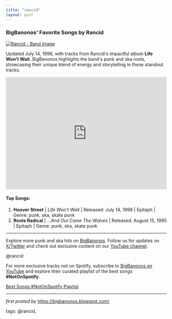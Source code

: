 ```yaml
---
title: "rancid"
layout: post
---
```

<h3>BigBanonos' Favorite Songs by Rancid</h3> <!-- Featured Image -->
<div > <a href="https://www.rollingstone.com/wp-content/uploads/2018/06/rs-181617-469260791.jpg?w=1581&h=1054&crop=1" target="_blank"> <img src="https://www.rollingstone.com/wp-content/uploads/2018/06/rs-181617-469260791.jpg?w=1581&h=1054&crop=1" alt="Rancid - Band Image"> </a>
</div> <!-- Introductory Text -->
<p>Updated July 14, 1998, with tracks from Rancid's impactful album <strong>Life Won't Wait</strong>. BigBanonos highlights the band's punk and ska roots, showcasing their unique blend of energy and storytelling in these standout tracks.</p> <!-- Spotify Playlist Embed -->
<div > <iframe src="https://open.spotify.com/embed/playlist/1HBxJIYQf83iJOuEpzFuUa?utm_source=generator" width="100%" height="352" frameBorder="0" allowfullscreen="" allow="autoplay; clipboard-write; encrypted-media; fullscreen; picture-in-picture" loading="lazy"></iframe>
</div> <!-- Song List -->
<h4>Top Songs:</h4>
<ol> <li><strong>Hoover Street</strong> | <em>Life Won't Wait</em> | Released: July 14, 1998 | Epitaph | Genre: punk, ska, skate punk</li> <li><strong>Roots Radical</strong> | <em>...And Out Come The Wolves</em> | Released: August 15, 1995 | Epitaph | Genre: punk, ska, skate punk</li>
</ol> <!-- Footer Links -->
<hr />
<p>Explore more punk and ska hits on <a href="https://bigbanonos.blogspot.com/" target="_blank">BigBanonos</a>. Follow us for updates on <a href="https://x.com/bigbanonos" target="_blank">X/Twitter</a> and check out exclusive content on our <a href="https://www.youtube.com/@BigBanonos" target="_blank">YouTube channel</a>.</p> <!-- Tags -->
<p>@rancid</p>


<!--Subscribe and Playlist Links-->
<div>
    <p>For more exclusive tracks not on Spotify, subscribe to <a href="https://www.youtube.com/@BigBanonos" target="_blank">BigBanonos on YouTube</a> and explore their curated playlist of the best songs <strong>#NotOnSpotify</strong>.</p>
    <p><a href="https://www.youtube.com/playlist?list=PLtuNtuTatqI0kFahUCbtbfenC_ET5O_tr" target="_blank">Best Songs #NotOnSpotify Playlist<br /></a></p></div>

<hr />

<p><em>first posted by</em> <a href="https://bigbanonos.blogspot.com/" rel="noopener" target="_new">https://bigbanonos.blogspot.com/</a></p>

<p>tags: @rancid,</p>
